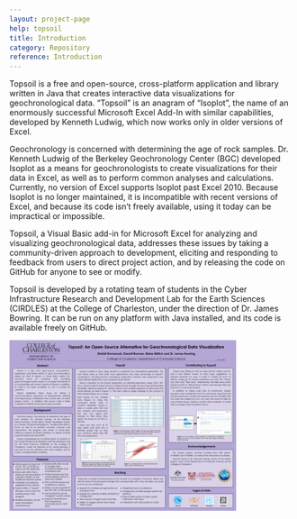```yaml
---
layout: project-page
help: topsoil
title: Introduction
category: Repository
reference: Introduction
---
```



Topsoil is a free and open-source, cross-platform application and library written in Java that creates interactive data visualizations for geochronological data. “Topsoil” is an anagram of “Isoplot”, the name of an enormously successful Microsoft Excel Add-In with similar capabilities, developed by Kenneth Ludwig, which now works only in older versions of Excel. 

Geochronology is concerned with determining the age of rock samples. Dr. Kenneth Ludwig of the Berkeley Geochronology Center (BGC) developed Isoplot as a means for geochronologists to create visualizations for their data in Excel, as well as to perform common analyses and calculations. Currently, no version of Excel supports Isoplot past Excel 2010. Because Isoplot is no longer maintained, it is incompatible with recent versions of Excel, and because its code isn’t freely available, using it today can be impractical or impossible.

Topsoil, a Visual Basic add-in for Microsoft Excel for analyzing and visualizing geochronological data, addresses these issues by taking a community-driven approach to development, eliciting and responding to feedback from users to direct project action, and by releasing the code on GitHub for anyone to see or modify.

Topsoil is developed by a rotating team of students in the Cyber Infrastructure Research and Development Lab for the Earth Sciences (CIRDLES) at the College of Charleston, under the direction of Dr. James Bowring. It can be run on any platform with Java installed, and its code is available freely on GitHub.

<img src="/assets/images/topsoil-imgs/Topsoil_2020_SSMBPosterSession.png" width="80%">

